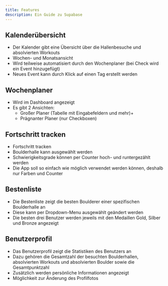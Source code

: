 ```yaml
---
title: Features
description: Ein Guide zu Supabase
---
```


## Kalenderübersicht
- Der Kalender gibt eine Übersicht über die Hallenbesuche und absolvierten Workouts
- Wochen- und Monatsansicht
- Wird teilweise automatisiert durch den Wochenplaner (bei Check wird ein Event hinzugefügt)
- Neues Event kann durch Klick auf einen Tag erstellt werden

## Wochenplaner
- Wird im Dashboard angezeigt
- Es gibt 2 Ansichten:
    - Großer Planer (Tabelle mit Eingabefeldern und mehr)+
    - Prägnanter Planer (nur Checkboxen)
  
## Fortschritt tracken
- Fortschritt tracken
- Boulderhalle kann ausgewählt werden
- Schwierigkeitsgrade können per Counter hoch- und runtergezählt werden
- Die App soll so einfach wie möglich verwendet werden können, deshalb nur Farben und Counter

## Bestenliste
- Die Bestenliste zeigt die besten Boulderer einer spezifischen Boulderhalle an
- Diese kann per Dropdown-Menu ausgewählt geändert werden
- Die besten drei Benutzer werden jeweils mit den Medaillen Gold, Silber und Bronze angezeigt

## Benutzerprofil
- Das Benutzerprofil zeigt die Statistiken des Benutzers an
- Dazu gehören die Gesamtzahl der besuchten Boulderhallen, absolvierten Workouts und absolvierten Boulder sowie die Gesamtpunktzahl
- Zusätzlich werden persönliche Informationen angezeigt
- Möglichkeit zur Änderung des Profilfotos